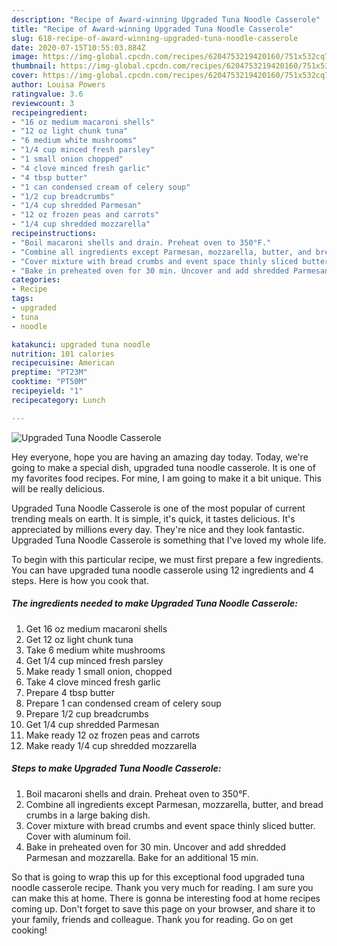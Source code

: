 ```yaml
---
description: "Recipe of Award-winning Upgraded Tuna Noodle Casserole"
title: "Recipe of Award-winning Upgraded Tuna Noodle Casserole"
slug: 618-recipe-of-award-winning-upgraded-tuna-noodle-casserole
date: 2020-07-15T10:55:03.884Z
image: https://img-global.cpcdn.com/recipes/6204753219420160/751x532cq70/upgraded-tuna-noodle-casserole-recipe-main-photo.jpg
thumbnail: https://img-global.cpcdn.com/recipes/6204753219420160/751x532cq70/upgraded-tuna-noodle-casserole-recipe-main-photo.jpg
cover: https://img-global.cpcdn.com/recipes/6204753219420160/751x532cq70/upgraded-tuna-noodle-casserole-recipe-main-photo.jpg
author: Louisa Powers
ratingvalue: 3.6
reviewcount: 3
recipeingredient:
- "16 oz medium macaroni shells"
- "12 oz light chunk tuna"
- "6 medium white mushrooms"
- "1/4 cup minced fresh parsley"
- "1 small onion chopped"
- "4 clove minced fresh garlic"
- "4 tbsp butter"
- "1 can condensed cream of celery soup"
- "1/2 cup breadcrumbs"
- "1/4 cup shredded Parmesan"
- "12 oz frozen peas and carrots"
- "1/4 cup shredded mozzarella"
recipeinstructions:
- "Boil macaroni shells and drain. Preheat oven to 350°F."
- "Combine all ingredients except Parmesan, mozzarella, butter, and bread crumbs in a large baking dish."
- "Cover mixture with bread crumbs and event space thinly sliced butter. Cover with aluminum foil."
- "Bake in preheated oven for 30 min. Uncover and add shredded Parmesan and mozzarella. Bake for an additional 15 min."
categories:
- Recipe
tags:
- upgraded
- tuna
- noodle

katakunci: upgraded tuna noodle 
nutrition: 101 calories
recipecuisine: American
preptime: "PT23M"
cooktime: "PT50M"
recipeyield: "1"
recipecategory: Lunch

---
```



![Upgraded Tuna Noodle Casserole](https://img-global.cpcdn.com/recipes/6204753219420160/751x532cq70/upgraded-tuna-noodle-casserole-recipe-main-photo.jpg)

Hey everyone, hope you are having an amazing day today. Today, we're going to make a special dish, upgraded tuna noodle casserole. It is one of my favorites food recipes. For mine, I am going to make it a bit unique. This will be really delicious.



Upgraded Tuna Noodle Casserole is one of the most popular of current trending meals on earth. It is simple, it's quick, it tastes delicious. It's appreciated by millions every day. They're nice and they look fantastic. Upgraded Tuna Noodle Casserole is something that I've loved my whole life.


To begin with this particular recipe, we must first prepare a few ingredients. You can have upgraded tuna noodle casserole using 12 ingredients and 4 steps. Here is how you cook that.

<!--inarticleads1-->

##### The ingredients needed to make Upgraded Tuna Noodle Casserole:

1. Get 16 oz medium macaroni shells
1. Get 12 oz light chunk tuna
1. Take 6 medium white mushrooms
1. Get 1/4 cup minced fresh parsley
1. Make ready 1 small onion, chopped
1. Take 4 clove minced fresh garlic
1. Prepare 4 tbsp butter
1. Prepare 1 can condensed cream of celery soup
1. Prepare 1/2 cup breadcrumbs
1. Get 1/4 cup shredded Parmesan
1. Make ready 12 oz frozen peas and carrots
1. Make ready 1/4 cup shredded mozzarella




<!--inarticleads2-->

##### Steps to make Upgraded Tuna Noodle Casserole:

1. Boil macaroni shells and drain. Preheat oven to 350°F.
1. Combine all ingredients except Parmesan, mozzarella, butter, and bread crumbs in a large baking dish.
1. Cover mixture with bread crumbs and event space thinly sliced butter. Cover with aluminum foil.
1. Bake in preheated oven for 30 min. Uncover and add shredded Parmesan and mozzarella. Bake for an additional 15 min.




So that is going to wrap this up for this exceptional food upgraded tuna noodle casserole recipe. Thank you very much for reading. I am sure you can make this at home. There is gonna be interesting food at home recipes coming up. Don't forget to save this page on your browser, and share it to your family, friends and colleague. Thank you for reading. Go on get cooking!
